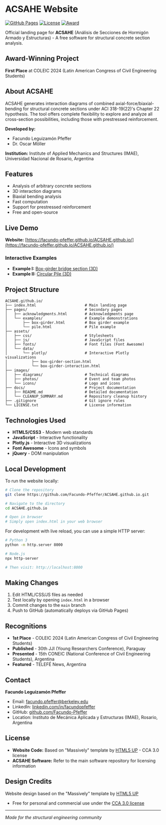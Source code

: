 # ACSAHE Website

[![GitHub Pages](https://img.shields.io/badge/GitHub-Pages-blue)](https://facundo-pfeffer.github.io/ACSAHE.github.io/)
[![License](https://img.shields.io/badge/License-CCA%203.0-green.svg)](LICENSE.txt)
[![Award](https://img.shields.io/badge/Award-1st%20Place%20COLEIC%202024-gold.svg)](https://www.coleicoficial.com/)

Official landing page for **ACSAHE** (Análisis de Secciones de Hormigón Armado y Estructuras) - A free software for structural concrete section analysis.

## Award-Winning Project

**First Place** at COLEIC 2024 (Latin American Congress of Civil Engineering Students)

## About ACSAHE

ACSAHE generates interaction diagrams of combined axial-force/biaxial-bending for structural concrete sections under ACI 318-19(22)'s Chapter 22 hypothesis. The tool offers complete flexibility to explore and analyze all cross-section possibilities, including those with prestressed reinforcement.

**Developed by:**
- Facundo Leguizamón Pfeffer
- Dr. Oscar Möller

**Institution:** Institute of Applied Mechanics and Structures (IMAE), Universidad Nacional de Rosario, Argentina

## Features

- Analysis of arbitrary concrete sections
- 3D interaction diagrams
- Biaxial bending analysis
- Fast computation
- Support for prestressed reinforcement
- Free and open-source

## Live Demo

**Website:** [https://facundo-pfeffer.github.io/ACSAHE.github.io/](https://facundo-pfeffer.github.io/ACSAHE.github.io/)

### Interactive Examples

- **Example I:** [Box-girder bridge section (3D)](https://facundo-pfeffer.github.io/ACSAHE.github.io/pages/examples/box-girder.html)
- **Example II:** [Circular Pile (3D)](https://facundo-pfeffer.github.io/ACSAHE.github.io/pages/examples/pile.html)

## Project Structure

```
ACSAHE.github.io/
├── index.html                      # Main landing page
├── pages/                          # Secondary pages
│   ├── acknowledgments.html        # Acknowledgments page
│   └── examples/                   # Example demonstrations
│       ├── box-girder.html         # Box girder example
│       └── pile.html               # Pile example
├── assets/
│   ├── css/                        # Stylesheets
│   ├── js/                         # JavaScript files
│   ├── fonts/                      # Font files (Font Awesome)
│   └── data/
│       └── plotly/                 # Interactive Plotly visualizations
│           ├── box-girder-section.html
│           └── box-girder-interaction.html
├── images/
│   ├── diagrams/                   # Technical diagrams
│   ├── photos/                     # Event and team photos
│   └── icons/                      # Logo and icons
├── docs/                           # Project documentation
│   ├── README.md                   # Detailed documentation
│   └── CLEANUP_SUMMARY.md          # Repository cleanup history
├── .gitignore                      # Git ignore rules
└── LICENSE.txt                     # License information
```

## Technologies Used

- **HTML5/CSS3** - Modern web standards
- **JavaScript** - Interactive functionality
- **Plotly.js** - Interactive 3D visualizations
- **Font Awesome** - Icons and symbols
- **jQuery** - DOM manipulation

## Local Development

To run the website locally:

```bash
# Clone the repository
git clone https://github.com/Facundo-Pfeffer/ACSAHE.github.io.git

# Navigate to the directory
cd ACSAHE.github.io

# Open in browser
# Simply open index.html in your web browser
```

For development with live reload, you can use a simple HTTP server:

```bash
# Python 3
python -m http.server 8000

# Node.js
npx http-server

# Then visit: http://localhost:8000
```

## Making Changes

1. Edit HTML/CSS/JS files as needed
2. Test locally by opening `index.html` in a browser
3. Commit changes to the `main` branch
4. Push to GitHub (automatically deploys via GitHub Pages)

## Recognitions

- **1st Place** - COLEIC 2024 (Latin American Congress of Civil Engineering Students)
- **Published** - 30th JJI (Young Researchers Conference), Paraguay
- **Presented** - 15th CONEIC (National Conference of Civil Engineering Students), Argentina
- **Featured** - TELEFÉ News, Argentina

## Contact

**Facundo Leguizamón Pfeffer**
- Email: [facundo.pfeffer@berkeley.edu](mailto:facundo.pfeffer@berkeley.edu)
- LinkedIn: [linkedin.com/in/facundopfeffer](https://www.linkedin.com/in/facundopfeffer/)
- GitHub: [github.com/Facundo-Pfeffer](https://github.com/Facundo-Pfeffer)
- Location: Instituto de Mecánica Aplicada y Estructuras (IMAE), Rosario, Argentina

## License

- **Website Code:** Based on "Massively" template by [HTML5 UP](https://html5up.net) - CCA 3.0 license
- **ACSAHE Software:** Refer to the main software repository for licensing information

## Design Credits

Website design based on the "Massively" template by [HTML5 UP](https://html5up.net)
- Free for personal and commercial use under the [CCA 3.0 license](https://html5up.net/license)

---

*Made for the structural engineering community*

